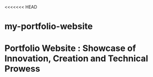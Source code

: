 <<<<<<< HEAD
# my-portfolio-website
Portfolio Website : Showcase of Innovation, Creation and Technical Prowess
=======
>>>>>>> 
